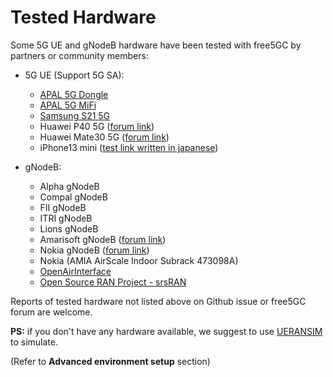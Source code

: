 <!-- Google tag (gtag.js) --> <script async src="https://www.googletagmanager.com/gtag/js?id=G-JETJ7TJ805"></script> <script> window.dataLayer = window.dataLayer || []; function gtag(){dataLayer.push(arguments);} gtag('js', new Date()); gtag('config', 'G-JETJ7TJ805'); </script>

# Tested Hardware

Some 5G UE and gNodeB hardware have been tested with free5GC by partners or community members:

- 5G UE (Support 5G SA):
    - [APAL 5G Dongle](https://www.apaltec.com/dongle/)
    - [APAL 5G MiFi](https://www.apaltec.com/mifi/)
    - [Samsung S21 5G](https://www.samsung.com/us/smartphones/galaxy-s21-5g/)
    - Huawei P40 5G ([forum link](https://forum.free5gc.org/t/running-free5gc-stage3-with-amarisoft-gnodeb-ue/532))
    - Huawei Mate30 5G ([forum link](https://forum.free5gc.org/t/real-ue-register-failed/281))
    - iPhone13 mini ([test link written in japanese](https://qiita.com/Takashi_Eifuku/items/1b710477dee680f76909))

- gNodeB:
    - Alpha gNodeB
    - Compal gNodeB
    - FII gNodeB
    - ITRI gNodeB
    - Lions gNodeB
    - Amarisoft gNodeB ([forum link](https://forum.free5gc.org/t/running-free5gc-stage3-with-amarisoft-gnodeb-ue/532))
    - Nokia gNodeB ([forum link](https://forum.free5gc.org/t/real-ue-register-failed/281))
    - Nokia (AMIA AirScale Indoor Subrack 473098A)
    - [OpenAirInterface](https://hackmd.io/@CHC1024/S1eybXknt)
    - [Open Source RAN Project - srsRAN](https://github.com/s5uishida/free5gc_srsran_sample_config)

Reports of tested hardware not listed above on Github issue or free5GC forum are welcome.

**PS:** if you don't have any hardware available, we suggest to use [UERANSIM](https://github.com/aligungr/UERANSIM) to simulate.

(Refer to **Advanced environment setup** section)

